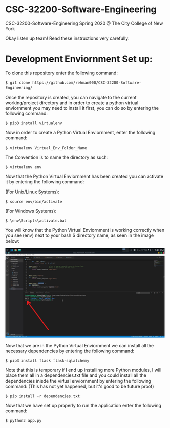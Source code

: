 # CSC-32200-Software-Engineering
CSC-32200-Software-Engineering Spring 2020 @ The City College of New York 

Okay listen up team! Read these instructions very carefully:

# Development Enviornment Set up:
To clone this repository enter the following command: 

    $ git clone https://github.com/rehman000/CSC-32200-Software-Engineering/

Once the repository is created, you can navigate to the current working/project directory and 
in order to create a python virtual enviornment you may need to install it first, you can do so by entering the following command:

    $ pip3 install virtualenv

Now in order to create a Python Virtual Enviornment, enter the following command:

    $ virtualenv Virtual_Env_Folder_Name

The Convention is to name the directory as such:

    $ virtualenv env

Now that the Python Virtual Enviornment has been created you can activate it by entering the following command:

(For Unix/Linux Systems):

    $ source env/bin/activate

(For Windows Systems):

    $ \env\Scripts\activate.bat

You will know that the Python Virtual Enviornment is working correctly when you see (env) next to your bash $ directory name, as seen in the image below:

![Python_Virtual_Enviornment](/docs/Python_Virtual_Enviornment.jpg)

Now that we are in the Python Virtual Enviornment we can install all the necessary dependencies by entering the following command:

    $ pip3 install flask flask-sqlalchemy

Note that this is temporary if I end up installing more Python modules, I will place them all in a dependencies.txt file and you could install all the dependencies inisde the virtual enviornment by entering the following command: 
(This has not yet happened, but it's good to be future proof)

    $ pip install -r dependencies.txt

Now that we have set up properly to run the application enter the following command:

    $ python3 app.py
